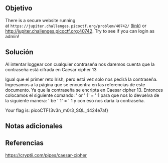 ## Objetivo
There is a secure website running at `https://jupiter.challenges.picoctf.org/problem/40742/` ([link](https://jupiter.challenges.picoctf.org/problem/40742/)) or http://jupiter.challenges.picoctf.org:40742. Try to see if you can login as admin!
## Solución

Al intentar loggear con cualquier contraseña nos daremos cuenta que la contraseña está cifrada en Caesar cipher 13

Igual que el primer reto Irish, pero está vez solo nos pedirá la contraseña. Ingresamos a la página que se encuentra en las referencias de este documento. Ya que la contraseña se encripta en Caesar cipher 13. Entonces colocamos el siguiente comando:
' or ' 1' = ' 1 para que nos lo devuelva de la siguiente manera: ' be ' 1' = ' 1 y con eso nos daría la contraseña.

Your flag is: picoCTF{3v3n_m0r3_SQL_4424e7af}

## Notas adicionales

## Referencias
https://cryptii.com/pipes/caesar-cipher